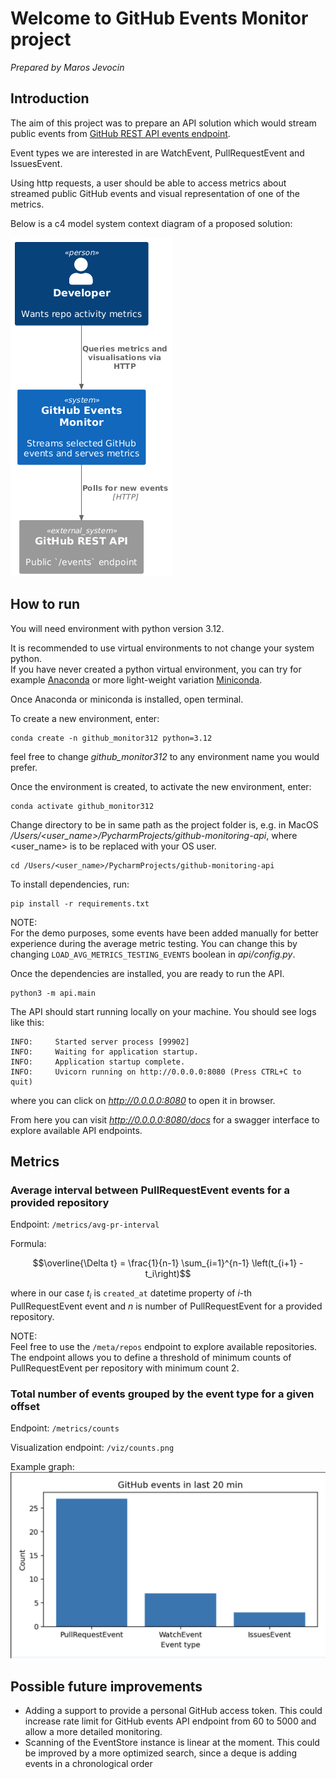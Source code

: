 # Welcome to GitHub Events Monitor project
*Prepared by Maros Jevocin*

## Introduction
The aim of this project was to prepare an API solution which would stream public events from [GitHub REST API events endpoint](https://docs.github.com/en/rest/activity/events?apiVersion=2022-11-28).

Event types we are interested in are WatchEvent, PullRequestEvent and IssuesEvent.

Using http requests, a user should be able to access metrics about streamed public GitHub events and visual representation of one of the metrics.

Below is a c4 model system context diagram of a proposed solution:

![c4 model level 1 diagram](/c4_system.png)

## How to run
You will need environment with python version 3.12.

It is recommended to use virtual environments to not change your system python.
<br/>If you have never created a python virtual environment, you can try for example [Anaconda](https://www.anaconda.com/download)  or more light-weight variation [Miniconda](https://www.anaconda.com/docs/getting-started/miniconda/main).

Once Anaconda or miniconda is installed, open terminal.

To create a new environment, enter:
```commandline
conda create -n github_monitor312 python=3.12
```
feel free to change *github_monitor312* to any environment name you would prefer.

Once the environment is created, to activate the new environment, enter:
```commandline
conda activate github_monitor312
```

Change directory to be in same path as the project folder is, e.g. in MacOS */Users/<user_name>/PycharmProjects/github-monitoring-api*, where <user_name> is to be replaced with your OS user.
```commandline
cd /Users/<user_name>/PycharmProjects/github-monitoring-api
```

To install dependencies, run:
```commandline
pip install -r requirements.txt
```

NOTE:
<br/>For the demo purposes, some events have been added manually for better experience during the average metric testing. You can change this by changing `LOAD_AVG_METRICS_TESTING_EVENTS` boolean in *api/config.py*.

Once the dependencies are installed, you are ready to run the API.
```commandline
python3 -m api.main
```

The API should start running locally on your machine.
You should see logs like this:
```commandline
INFO:     Started server process [99902]
INFO:     Waiting for application startup.
INFO:     Application startup complete.
INFO:     Uvicorn running on http://0.0.0.0:8080 (Press CTRL+C to quit)
```
where you can click on *http://0.0.0.0:8080* to open it in browser.

From here you can visit *http://0.0.0.0:8080/docs* for a swagger interface to explore available API endpoints.

## Metrics
### Average interval between PullRequestEvent events for a provided repository

Endpoint: `/metrics/avg-pr-interval`

Formula:
```math
\overline{\Delta t} = \frac{1}{n-1} \sum_{i=1}^{n-1} \left(t_{i+1} - t_i\right)
```
where in our case $t_i$ is `created_at` datetime property of $i$-th PullRequestEvent event and $n$ is number of PullRequestEvent for a provided repository.

NOTE:
<br/>Feel free to use the `/meta/repos` endpoint to explore available repositories. The endpoint allows you to define a threshold of minimum counts of PullRequestEvent per repository with minimum count 2.

### Total number of events grouped by the event type for a given offset

Endpoint: `/metrics/counts`

Visualization endpoint: `/viz/counts.png`

Example graph:
![Count grouped by event type for provided offset](count_groupby_eventtype.png)

## Possible future improvements
- Adding a support to provide a personal GitHub access token. This could increase rate limit for GitHub events API endpoint from 60 to 5000 and allow a more detailed monitoring.
- Scanning of the EventStore instance is linear at the moment. This could be improved by a more optimized search, since a deque is adding events in a chronological order